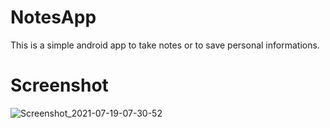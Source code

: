 # NotesApp
This is a simple android app to take notes or to save personal informations.
# Screenshot
![Screenshot_2021-07-19-07-30-52](https://user-images.githubusercontent.com/74759755/126155221-92fe4d45-c8a3-466f-bd74-df0f03c2104e.jpeg)
